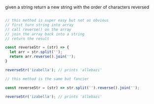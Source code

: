 given a string return a new string with the order of characters reversed

```javascript

// this method is super easy but not as obvious
// first turn string into array
// call reverse() on the array
// join the array back into a string
// return the result

const reverseStr = (str) => {
  let arr = str.split('');
  return arr.reverse().join('');
}

reverseStr('izabella'); // prints 'allebazi'

// this method is the same but fancier

const reverseStr = (str) => str.split('').reverse().join('');

reverseStr('izabella'); // prints 'allebazi'
```
